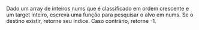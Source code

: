 Dado um array de inteiros nums que é classificado em ordem crescente e um target inteiro,
escreva uma função para pesquisar o alvo em nums. Se o destino existir, retorne seu índice.
Caso contrário, retorne -1.
